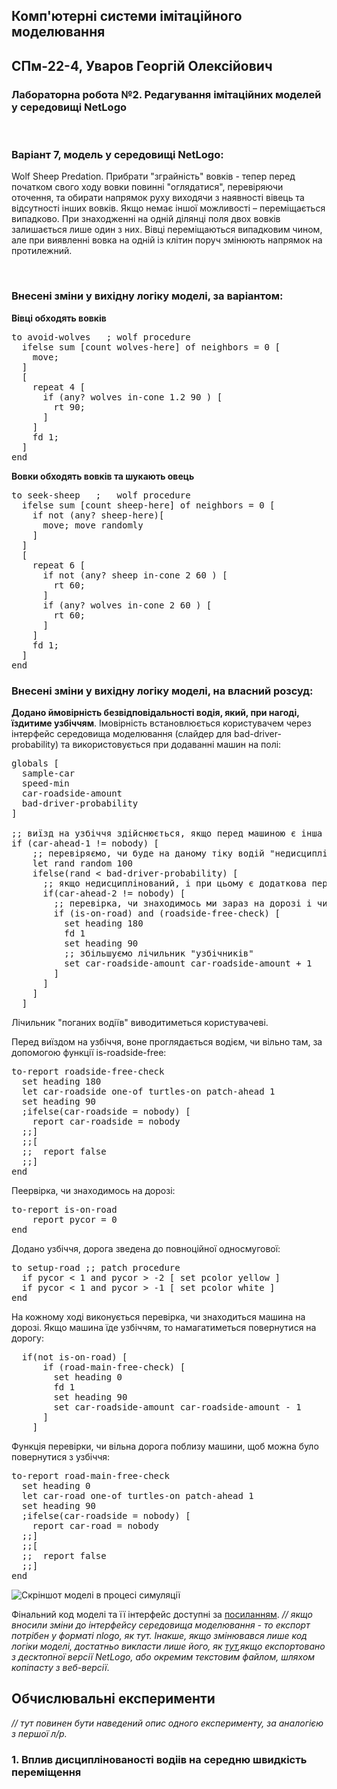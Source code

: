 ## Комп'ютерні системи імітаційного моделювання
## СПм-22-4, **Уваров Георгій Олексійович**
### Лабораторна робота №**2**. Редагування імітаційних моделей у середовищі NetLogo

<br>

### Варіант 7, модель у середовищі NetLogo:
Wolf Sheep Predation. Прибрати "зграйність" вовків - тепер перед початком свого ходу вовки повинні "оглядатися", перевіряючи оточення, та обирати напрямок руху виходячи з наявності вівець та відсутності інших вовків. Якщо немає іншої можливості – переміщається випадково. При знаходженні на одній ділянці поля двох вовків залишається лише один з них. Вівці переміщаються випадковим чином, але при виявленні вовка на одній із клітин поруч змінюють напрямок на протилежний.

<br>

### Внесені зміни у вихідну логіку моделі, за варіантом:

**Вівці обходять вовків**

<pre>
to avoid-wolves   ; wolf procedure
  ifelse sum [count wolves-here] of neighbors = 0 [
    move;
  ]
  [
    repeat 4 [
      if (any? wolves in-cone 1.2 90 ) [
        rt 90;
      ]
    ]
    fd 1;
  ]
end
</pre>

**Вовки обходять вовків та шукають овець**

<pre>
to seek-sheep   ;   wolf procedure
  ifelse sum [count sheep-here] of neighbors = 0 [
    if not (any? sheep-here)[
      move; move randomly
    ]
  ]
  [
    repeat 6 [
      if not (any? sheep in-cone 2 60 ) [
        rt 60;
      ]
      if (any? wolves in-cone 2 60 ) [
        rt 60;
      ]
    ]
    fd 1;
  ]
end
</pre>

### Внесені зміни у вихідну логіку моделі, на власний розсуд:

**Додано ймовірність безвідповідальності водія, який, при нагоді, їздитиме узбіччям**.
Імовірність встановлюється користувачем через інтерфейс середовища моделювання (слайдер для bad-driver-probability) та використовується при додаванні машин на полі:
<pre>
globals [
  sample-car
  speed-min
  car-roadside-amount
  bad-driver-probability
]

;; виїзд на узбіччя здійснюється, якщо перед машиною є інша машина і ще одна, водій "поганий", знаходиться на дорозі (бо з узбіччя з'їжджати далі нікуди)
if (car-ahead-1 != nobody) [
    ;; перевіряємо, чи буде на даному тіку водій "недисциплінованим"
    let rand random 100
    ifelse(rand < bad-driver-probability) [
      ;; якщо недисциплінований, і при цьому є додаткова перешкода перед машинойї перед нами, то переміщуємось на узбіччя
      if(car-ahead-2 != nobody) [
        ;; перевірка, чи знаходимось ми зараз на дорозі і чи вільне узбіччя
        if (is-on-road) and (roadside-free-check) [
          set heading 180
          fd 1
          set heading 90
          ;; збільшуємо лічильник "узбічників"
          set car-roadside-amount car-roadside-amount + 1
        ]
      ]
    ]
  ]
</pre>
Лічильник "поганих водіїв" виводитиметься користувачеві.

Перед виїздом на узбіччя, воне проглядається водієм, чи вільно там, за допомогою функції is-roadside-free:
<pre>
to-report roadside-free-check
  set heading 180
  let car-roadside one-of turtles-on patch-ahead 1
  set heading 90
  ;ifelse(car-roadside = nobody) [
    report car-roadside = nobody
  ;;]
  ;;[
  ;;  report false
  ;;]
end
</pre>

Пеервірка, чи знаходимось на дорозі:
<pre>
to-report is-on-road
    report pycor = 0
end
</pre>

Додано узбіччя, дорога зведена до повноційної односмугової:
<pre>
to setup-road ;; patch procedure
  if pycor < 1 and pycor > -2 [ set pcolor yellow ]
  if pycor < 1 and pycor > -1 [ set pcolor white ]
end
</pre>

На кожному ході виконується перевірка, чи знаходиться машина на дорозі. Якщо машина їде узбіччям, то намагатиметься повернутися на дорогу:
<pre>
  if(not is-on-road) [
      if (road-main-free-check) [
        set heading 0
        fd 1
        set heading 90
        set car-roadside-amount car-roadside-amount - 1
      ]
    ]
</pre>
Функція перевірки, чи вільна дорога поблизу машини, щоб можна було повернутися з узбіччя:
<pre>
to-report road-main-free-check
  set heading 0
  let car-road one-of turtles-on patch-ahead 1
  set heading 90
  ;ifelse(car-roadside = nobody) [
    report car-road = nobody
  ;;]
  ;;[
  ;;  report false
  ;;]
end
</pre>

![Скріншот моделі в процесі симуляції](example-model.png)

Фінальний код моделі та її інтерфейс доступні за [посиланням](example-model.nlogo). *// якщо вносили зміни до інтерфейсу середовища моделювання - то експорт потрібен у форматі nlogo, як тут. Інакше, якщо змінювався лише код логіки моделі, достатньо викласти лише його, як [тут](example-model-code.html),якщо експортовано з десктопної версії NetLogo, або окремим текстовим файлом, шляхом копіпасту з веб-версії*.
<br>

## Обчислювальні експерименти
*// тут повинен бути наведений опис одного експерименту, за аналогією з першої л/р.* 
### 1. Вплив дисциплінованості водіів на середню швидкість переміщення
